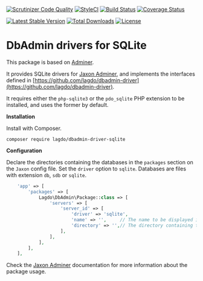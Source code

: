 [![Scrutinizer Code Quality](https://scrutinizer-ci.com/g/lagdo/dbadmin-driver-sqlite/badges/quality-score.png?b=main)](https://scrutinizer-ci.com/g/lagdo/dbadmin-driver-sqlite/?branch=main)
[![StyleCI](https://styleci.io/repos/400403244/shield?branch=main)](https://styleci.io/repos/400403244)
[![Build Status](https://api.travis-ci.com/lagdo/dbadmin-driver-sqlite.svg?branch=main)](https://app.travis-ci.com/github/lagdo/dbadmin-driver-sqlite)
[![Coverage Status](https://coveralls.io/repos/github/lagdo/dbadmin-driver-sqlite/badge.svg?branch=main)](https://coveralls.io/github/lagdo/dbadmin-driver-sqlite?branch=main)

[![Latest Stable Version](https://poser.pugx.org/lagdo/dbadmin-driver-sqlite/v/stable)](https://packagist.org/packages/lagdo/dbadmin-driver-sqlite)
[![Total Downloads](https://poser.pugx.org/lagdo/dbadmin-driver-sqlite/downloads)](https://packagist.org/packages/lagdo/dbadmin-driver-sqlite)
[![License](https://poser.pugx.org/lagdo/dbadmin-driver-sqlite/license)](https://packagist.org/packages/lagdo/dbadmin-driver-sqlite)

DbAdmin drivers for SQLite
==========================

This package is based on [Adminer](https://github.com/vrana/adminer).

It provides SQLite drivers for [Jaxon Adminer](https://github.com/lagdo/jaxon-dbadmin), and implements the interfaces defined in [https://github.com/lagdo/dbadmin-driver](https://github.com/lagdo/dbadmin-driver).

It requires either the `php-sqlite3` or the `pdo_sqlite` PHP extension to be installed, and uses the former by default.

**Installation**

Install with Composer.

```
composer require lagdo/dbadmin-driver-sqlite
```

**Configuration**

Declare the directories containing the databases in the `packages` section on the `Jaxon` config file. Set the `driver` option to `sqlite`.
Databases are files with extension `db`, `sdb` or `sqlite`.

```php
    'app' => [
        'packages' => [
            Lagdo\DbAdmin\Package::class => [
                'servers' => [
                    'server_id' => [
                        'driver' => 'sqlite',
                        'name' => '',     // The name to be displayed in the dashboard UI.
                        'directory' => '',// The directory containing the database files.
                    ],
                ],
            ],
        ],
    ],
```

Check the [Jaxon Adminer](https://github.com/lagdo/jaxon-dbadmin) documentation for more information about the package usage.
